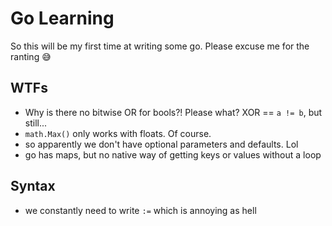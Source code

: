 # Go Learning

So this will be my first time at writing some go.
Please excuse me for the ranting 😅

## WTFs

- Why is there no bitwise OR for bools?! Please what? XOR == `a != b`, but still...
- `math.Max()` only works with floats. Of course.
- so apparently we don't have optional parameters and defaults. Lol
- go has maps, but no native way of getting keys or values without a loop

## Syntax

- we constantly need to write `:=` which is annoying as hell
